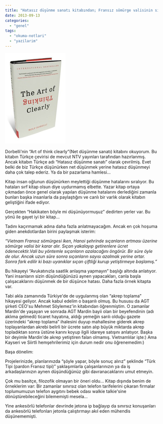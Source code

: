 ```yaml
---
title: "Hatasız düşünme sanatı kitabından; Fransız sömürge valisinin sıçanla imtahanı"
date: 2013-09-13
categories: 
  - "genel"
tags: 
  - "okuma-notlari"
  - "yazilarim"
---
```


[![](/images/1bda4-dorbelli.jpg)](https://suatatan.wordpress.com/wp-content/uploads/2013/09/1bda4-dorbelli.jpg)

  

Dorbelli'nin “Art of think clearly”(Net düşünme sanatı) kitabını okuyorum. Bu kitabın Türkçe çevirisi de mevcut NTV yayınları tarafından hazırlanmış. Ancak kitabın Türkçe adı “Hatasız düşünme sanatı” olarak çevrilmiş. Evet belki de biz Türkçe düşünürken net düşünmek yerine hatasız düşünmeyi daha çok talep ederiz. Ya da bir pazarlama hamlesi…

  

Kitap insan oğlunun düşünürken meylettiği düşünme hatalarını sıralıyor. Bu hataları sırf kitap olsun diye uydurmamış elbette. Yazar kitap ortaya çıkmadan önce genel olarak yapılan düşünme hatalarını derlediğini zamanla bunları başka insanlarla da paylaştığını ve canlı bir varlık olarak kitabın geliştiğini ifade ediyor.

  

Gerçekten “Hakikaten böyle mi düşünüyormuşuz” dedirten yerler var. Bu yönü ile gayet iyi bir kitap…

  

Tadını kaçırmamak adına daha fazla anlatmayacağım. Ancak en çok hoşuma giden anekdotlardan birini paylaşmak isterim:

  

_“Vietnam Fransız sömürgesi iken, Hanoi şehrinde sıçanların artması üzerine sömürge valisi bir karar alır. Sıçan yakalayıp getirenlere ücret ödenecektir.Vali bu yöntemle sıçanların azalacağını öngörür. Bir süre öyle de olur. Ancak uzun süre sonra sıçanların sayısı azalmak yerine artar. Sonra fark edilir ki bazı uyanıklar sıçan çiftliği kurup yetiştirmeye başlamış.”_

  

Bu hikayeyi “Avukatınızla saatlik anlaşma yapmayın” başlığı altında anlatıyor. Yani insanların sizin düşündüğünüzü aynen yapacakları, canla başla çalışacaklarını düşünmek de bir düşünce hatası. Daha fazla örnek kitapta var.

  

Tabi akla zamanında Türkiye'de de uygulanmış olan “akrep toplama” hikayesi geliyor. Ancak kabul edelim o başarılı olmuş. Bu hususu da AGT şirketi CEO'su Mehmet Söylemez'in kitabından öğrenmiştim. O zamanlar Mardin'de yaşayan ve sonrada AGT Mardin bayii olan bir beyefendinin (adı aklıma gelmedi) ticaret hayatına, aldığı yemeğin sarılı olduğu gazete üzerindeki “akrep toplama” ihalesini duyup mahallesine giderek akrep toplayanlardan akrebi belirli bir ücrete satın alıp büyük miktarda akrep topladıktan sonra üstüne karını koyup ilgili idareye satışını anlatıyor. Başka bir deyimle Mardin'de akrep yetiştiren falan olmamış. Vietnamlılar işte:) Ama Kayseri ve Siirtli hemşehrilerimiz için durum nedir onu öğrenemedim:)

  

Başa dönelim:

Projelerinizde, planlarınızda “şöyle yapar, böyle sonuç alırız” şeklinde “Türk Tipi (pardon Fransız tipi)” yaklaşımlarla çalışanlarınızın ya da iş arkadaşlarınızın aynen düşündüğünüz gibi davranacaklarını umut etmeyin.

  

Çok mu basitçe, filozofik olmayan bir öneri oldu… Kitap dışında benim de örneklerim var: Bir zamanlar sınırsız olan telefon tarifelerini çıkaran firmalar toplumumuzun telefon aygıtını bebek odası walkie talkie'sine dönüştürebileceğini bilememişti mesela…

  

Yine ankesörlü telefonlar devrinde jetona ip bağlayıp da sınırsız konuşanları da ankesörlü telefonları jetonla çalıştırmayı akıl eden mühendis düşünememişti.
